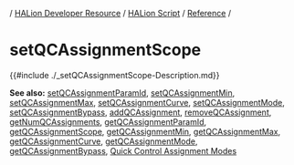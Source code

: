 / [HALion Developer Resource](../../HALion-Developer-Resource.md) / [HALion Script](./HALion-Script.md) / [Reference](./Reference.md) /

# setQCAssignmentScope

{{#include ./_setQCAssignmentScope-Description.md}}

**See also:** [setQCAssignmentParamId](./setQCAssignmentParamId.md), [setQCAssignmentMin](./setQCAssignmentMin.md), [setQCAssignmentMax](./setQCAssignmentMax.md), [setQCAssignmentCurve](./setQCAssignmentCurve.md), [setQCAssignmentMode](./setQCAssignmentMode.md), [setQCAssignmentBypass](./setQCAssignmentBypass.md), [addQCAssignment](./addQCAssignment.md), [removeQCAssignment](./removeQCAssignment.md), [getNumQCAssignments](./getNumQCAssignments.md), [getQCAssignmentParamId](./getQCAssignmentParamId.md), [getQCAssignmentScope](./getQCAssignmentScope.md), [getQCAssignmentMin](./getQCAssignmentMin.md), [getQCAssignmentMax](./getQCAssignmentMax.md), [getQCAssignmentCurve](./getQCAssignmentCurve.md), [getQCAssignmentMode](./getQCAssignmentMode.md), [getQCAssignmentBypass](./getQCAssignmentBypass.md), [Quick Control Assignment Modes](./Quick-Control-Assignment-Modes.md)